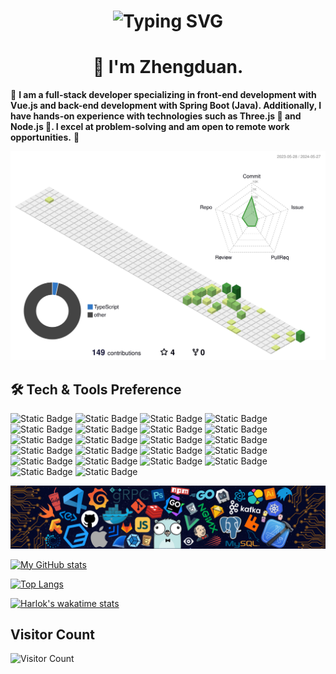 <h1 align="center"><img src="https://readme-typing-svg.herokuapp.com?font=Fira+Code&pause=1000&color=4FC08D&center=true&vCenter=true&random=false&width=500&lines=Hi+everyone+%F0%9F%91%8B+Welcome+to+my+GitHub" alt="Typing SVG" /></h1>

<h1 align="center">👋 I'm Zhengduan.</h1>

👋 **I am a full-stack developer specializing in front-end development with Vue.js and back-end development with Spring Boot (Java). Additionally, I have hands-on experience with technologies such as Three.js 🌟 and Node.js 🚀. I excel at problem-solving and am open to remote work opportunities.** 💼


![img](./profile-3d-contrib/profile-green-animate.svg)

## 🛠️ Tech & Tools Preference

<p>
  <img alt="Static Badge" src="https://img.shields.io/badge/HTML5-E34F26?logo=HTML5&logoColor=FFFFFF">
  <img alt="Static Badge" src="https://img.shields.io/badge/CSS3-1572B6?logo=CSS3&logoColor=FFFFFF">
  <img alt="Static Badge" src="https://img.shields.io/badge/JavaScript-F7DF1E?logo=JavaScript&logoColor=FFFFFF">
  <img alt="Static Badge" src="https://img.shields.io/badge/Vue.js-4FC08D?logo=Vue.js&logoColor=FFFFFF">
  <img alt="Static Badge" src="https://img.shields.io/badge/Vite-646CFF?logo=Vite&logoColor=FFFFFF">
  <img alt="Static Badge" src="https://img.shields.io/badge/Node.js-339933?logo=Node.js&logoColor=FFFFFF">
  <img alt="Static Badge" src="https://img.shields.io/badge/Sass-CC6699?logo=Sass&logoColor=FFFFFF">
  <img alt="Static Badge" src="https://img.shields.io/badge/Tailwind CSS-06B6D4?logo=Tailwind CSS&logoColor=FFFFFF">
  <img alt="Static Badge" src="https://img.shields.io/badge/ESlint-4B32C3?logo=ESlint&logoColor=FFFFFF">
  <img alt="Static Badge" src="https://img.shields.io/badge/Prettier-F7B93E?logo=Prettier&logoColor=FFFFFF">
  <img alt="Static Badge" src="https://img.shields.io/badge/stylelint-263238?logo=stylelint&logoColor=FFFFFF">
  <img alt="Static Badge" src="https://img.shields.io/badge/Git-F05032?logo=Git&logoColor=FFFFFF">
  <img alt="Static Badge" src="https://img.shields.io/badge/Webpack-8DD6F9?logo=Webpack&logoColor=FFFFFF">
  <img alt="Static Badge" src="https://img.shields.io/badge/Jenkins-D24939?logo=Jenkins&logoColor=FFFFFF">
  <img alt="Static Badge" src="https://img.shields.io/badge/Nuxt.js-00DC82?logo=Nuxt.js&logoColor=FFFFFF">
  <img alt="Static Badge" src="https://img.shields.io/badge/Shopify-7AB55C?logo=Shopify&logoColor=FFFFFF">
  <img alt="Static Badge" src="https://img.shields.io/badge/Figma-F24E1E?logo=Figma&logoColor=FFFFFF">
  <img alt="Static Badge" src="https://img.shields.io/badge/Visual Studio Code-007ACC?logo=Visual Studio Code&logoColor=FFFFFF">
  <img alt="Static Badge" src="https://img.shields.io/badge/macOS-000000?logo=macOS&logoColor=FFFFFF">
  <img alt="Static Badge" src="https://img.shields.io/badge/Linux-FCC624?logo=Linux&logoColor=FFFFFF">
  <img alt="Static Badge" src="https://img.shields.io/badge/Google Chrome-4285F4?logo=Google Chrome&logoColor=FFFFFF">
  <img alt="Static Badge" src="https://img.shields.io/badge/Java-F7DF1E?logo=springboot&logoColor=FFFFFF">
</p>

![img](./assets/header.png)

[![My GitHub stats](https://github-readme-stats.vercel.app/api?username=chenzhengduan&show_icons=true&count_private=true&theme=vue&disable_animations=true)](https://github.com/anuraghazra/github-readme-stats)

[![Top Langs](https://github-readme-stats.vercel.app/api/top-langs/?username=chenzhengduan&theme=vue&layout=compact&disable_animations=true)](https://github.com/anuraghazra/github-readme-stats)

[![Harlok's wakatime stats](https://github-readme-stats.vercel.app/api/wakatime?username=chenzhengduan&theme=vue&disable_animations=true)](https://github.com/anuraghazra/github-readme-stats)

## Visitor Count
![Visitor Count](https://profile-counter.glitch.me/chenzhengduan/count.svg)
